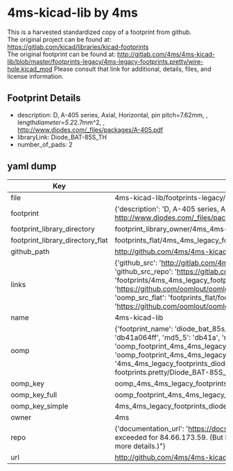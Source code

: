 # 4ms-kicad-lib by 4ms  
This is a harvested standardized copy of a footprint from github.  
The original project can be found at:  
https://gitlab.com/kicad/libraries/kicad-footprints  
The original footprint can be found at:
http://gitlab.com/4ms/4ms-kicad-lib/blob/master/footprints-legacy/4ms-legacy-footprints.pretty/wire-hole.kicad_mod
Please consult that link for additional, details, files, and license information.  
## Footprint Details
* description: D, A-405 series, Axial, Horizontal, pin pitch=7.62mm, , length*diameter=5.2*2.7mm^2, , http://www.diodes.com/_files/packages/A-405.pdf  
* libraryLink: Diode_BAT-85S_TH  
* number_of_pads: 2  
## yaml dump  
| Key | Value |  
| --- | --- |  
| file | 4ms-kicad-lib/footprints-legacy/4ms-legacy-footprints.pretty/Diode_BAT-85S_TH.kicad_mod |  
| footprint | {'description': 'D, A-405 series, Axial, Horizontal, pin pitch=7.62mm, , length*diameter=5.2*2.7mm^2, , http://www.diodes.com/_files/packages/A-405.pdf', 'libraryLink': 'Diode_BAT-85S_TH', 'number_of_pads': 2} |  
| footprint_library_directory | footprint_library_owner/4ms_4ms-kicad-lib |  
| footprint_library_directory_flat | footprints_flat/4ms_4ms_legacy_footprints_diode_bat_85s_th/working |  
| github_path | http://github.com/4ms/4ms-kicad-lib/blob/master/footprints-legacy/4ms-legacy-footprints.pretty/Diode_BAT-85S_TH.kicad_mod |  
| links | {'github_src': 'http://gitlab.com/4ms/4ms-kicad-lib/blob/master/footprints-legacy/4ms-legacy-footprints.pretty/wire-hole.kicad_mod', 'github_src_repo': 'https://gitlab.com/kicad/libraries/kicad-footprints', 'oomp_bot': 'footprints/4ms_4ms_legacy_footprints_diode_bat_85s_th/working', 'oomp_bot_github': 'https://github.com/oomlout/oomlout_oomp_footprint_bot/tree/main/footprints/4ms_4ms_legacy_footprints_diode_bat_85s_th/working', 'oomp_src_flat': 'footprints_flat/footprints_flat/4ms_4ms_legacy_footprints_diode_bat_85s_th/working', 'oomp_src_flat_github': 'https://github.com/oomlout/oomlout_oomp_footprint_src/tree/main/footprints_flat/4ms_4ms_legacy_footprints_diode_bat_85s_th/working'} |  
| name | 4ms-kicad-lib |  
| oomp | {'footprint_name': 'diode_bat_85s_th', 'library_name': '4ms_legacy_footprints', 'md5': 'db41a064ff34e95270eab7f23f463e7d', 'md5_10': 'db41a064ff', 'md5_5': 'db41a', 'md5_6': 'db41a0', 'oomp_key': 'oomp_4ms_4ms_legacy_footprints_diode_bat_85s_th', 'oomp_key_extra': 'oomp_footprint_4ms_4ms_legacy_footprints_diode_bat_85s_th', 'oomp_key_full': 'oomp_footprint_4ms_4ms_legacy_footprints_diode_bat_85s_th_db41a0', 'oomp_key_simple': '4ms_4ms_legacy_footprints_diode_bat_85s_th', 'original_filename': '4ms-kicad-lib/footprints-legacy/4ms-legacy-footprints.pretty/Diode_BAT-85S_TH.kicad_mod', 'owner_name': '4ms'} |  
| oomp_key | oomp_4ms_4ms_legacy_footprints_diode_bat_85s_th |  
| oomp_key_full | oomp_footprint_4ms_4ms_legacy_footprints_diode_bat_85s_th |  
| oomp_key_simple | 4ms_4ms_legacy_footprints_diode_bat_85s_th |  
| owner | 4ms |  
| repo | {'documentation_url': 'https://docs.github.com/rest/overview/resources-in-the-rest-api#rate-limiting', 'message': "API rate limit exceeded for 84.66.173.59. (But here's the good news: Authenticated requests get a higher rate limit. Check out the documentation for more details.)"} |  
| url | http://github.com/4ms/4ms-kicad-lib |  

